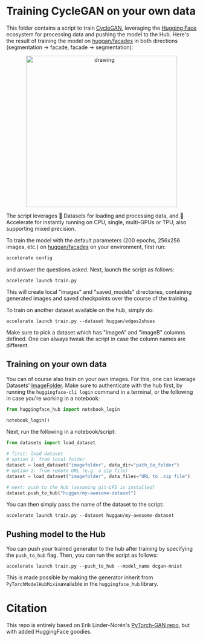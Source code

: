 # Training CycleGAN on your own data

This folder contains a script to train [CycleGAN](https://arxiv.org/abs/1703.10593), leveraging the [Hugging Face](https://huggingface.co/) ecosystem for processing data and pushing the model to the Hub. Here's the result of training the model on [huggan/facades](https://huggingface.co/datasets/huggan/facades) in both directions (segmentation -> facade, facade -> segmentation):

<p align="center">
    <img src="https://github.com/huggingface/community-events/blob/main/huggan/assets/cyclegan.png" alt="drawing" width="400"/>
</p>

The script leverages 🤗 Datasets for loading and processing data, and 🤗 Accelerate for instantly running on CPU, single, multi-GPUs or TPU, also supporting mixed precision.

To train the model with the default parameters (200 epochs, 256x256 images, etc.) on [huggan/facades](https://huggingface.co/datasets/huggan/facades) on your environment, first run:

```bash
accelerate config
```

and answer the questions asked. Next, launch the script as follows: 

```
accelerate launch train.py
```

This will create local "images" and "saved_models" directories, containing generated images and saved checkpoints over the course of the training.

To train on another dataset available on the hub, simply do:

```
accelerate launch train.py --dataset huggan/edges2shoes
```

Make sure to pick a dataset which has "imageA" and "imageB" columns defined. One can always tweak the script in case the column names are different.

## Training on your own data

You can of course also train on your own images. For this, one can leverage Datasets' [ImageFolder](https://huggingface.co/docs/datasets/v2.0.0/en/image_process#imagefolder). Make sure to authenticate with the hub first, by running the `huggingface-cli login` command in a terminal, or the following in case you're working in a notebook:

```python
from huggingface_hub import notebook_login

notebook_login()
```

Next, run the following in a notebook/script:

```python
from datasets import load_dataset

# first: load dataset
# option 1: from local folder
dataset = load_dataset("imagefolder", data_dir="path_to_folder")
# option 2: from remote URL (e.g. a zip file)
dataset = load_dataset("imagefolder", data_files="URL to .zip file")

# next: push to the hub (assuming git-LFS is installed)
dataset.push_to_hub("huggan/my-awesome-dataset")
```

You can then simply pass the name of the dataset to the script:

```
accelerate launch train.py --dataset huggan/my-awesome-dataset
```

## Pushing model to the Hub

You can push your trained generator to the hub after training by specifying the `push_to_hub` flag. 
Then, you can run the script as follows:

```
accelerate launch train.py --push_to_hub --model_name dcgan-mnist
```

This is made possible by making the generator inherit from `PyTorchModelHubMixin`available in the `huggingface_hub` library. 

# Citation

This repo is entirely based on Erik Linder-Norén's [PyTorch-GAN repo](https://github.com/eriklindernoren/PyTorch-GAN), but with added HuggingFace goodies.
